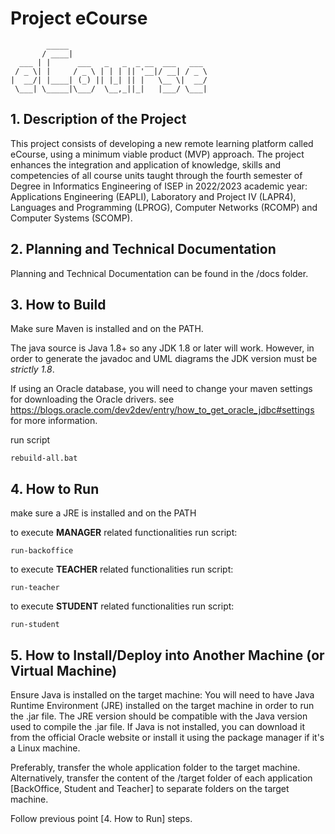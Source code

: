 # Project eCourse

            _____                               
           / ____|                              
      ___ | |      ___   _   _  _ __  ___   ___
     / _ \| |     / _ \ | | | || '__|/ __| / _ \
    |  __/| |____| (_) || |_| || |   \__ \|  __/
     \___| \_____|\___/  \__,_||_|   |___/ \___|

## 1. Description of the Project

This project consists of developing a new remote learning platform called eCourse, using a minimum viable product (MVP)
approach.
The project enhances the integration and application of knowledge, skills and competencies of all course units taught
through the fourth semester of Degree in Informatics Engineering of ISEP in 2022/2023 academic year: 
Applications Engineering (EAPLI), Laboratory and Project IV (LAPR4),
Languages and Programming (LPROG), Computer Networks (RCOMP) and Computer Systems
(SCOMP).


## 2. Planning and Technical Documentation

Planning and Technical Documentation can be found in the /docs folder. 

## 3. How to Build

Make sure Maven is installed and on the PATH.

The java source is Java 1.8+ so any JDK 1.8 or later will work. However, in order to generate the javadoc and UML diagrams the JDK version must be *strictly 1.8*.

If using an Oracle database, you will need to change your maven settings for
downloading the Oracle drivers. see <https://blogs.oracle.com/dev2dev/entry/how_to_get_oracle_jdbc#settings> for more information.

run script

    rebuild-all.bat

## 4. How to Run

make sure a JRE is installed and on the PATH

to execute  **MANAGER** related functionalities run script:

    run-backoffice

to execute **TEACHER** related functionalities run script:

    run-teacher

to execute **STUDENT** related functionalities run script:

    run-student

## 5. How to Install/Deploy into Another Machine (or Virtual Machine)

Ensure Java is installed on the target machine: You will need to have Java Runtime Environment (JRE) installed on the target machine in order to run the .jar file. The JRE version should be compatible with the Java version used to compile the .jar file. If Java is not installed, you can download it from the official Oracle website or install it using the package manager if it's a Linux machine.

Preferably, transfer the whole application folder to the target machine. Alternatively, transfer the content of the /target folder of each application [BackOffice, Student and Teacher] to separate folders on the target machine. 

Follow previous point [4. How to Run] steps.
